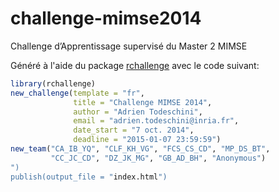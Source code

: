# challenge-mimse2014
Challenge d’Apprentissage supervisé du Master 2 MIMSE

Généré à l'aide du package [rchallenge](http://adrien.tspace.fr/rchallenge/) avec le code suivant:
```R
library(rchallenge)
new_challenge(template = "fr",
              title = "Challenge MIMSE 2014",
              author = "Adrien Todeschini",
              email = "adrien.todeschini@inria.fr",
              date_start = "7 oct. 2014",
              deadline = "2015-01-07 23:59:59")
new_team("CA_IB_YQ", "CLF_KH_VG", "FCS_CS_CD", "MP_DS_BT",
         "CC_JC_CD", "DZ_JK_MG", "GB_AD_BH", "Anonymous")
")
publish(output_file = "index.html")
```
